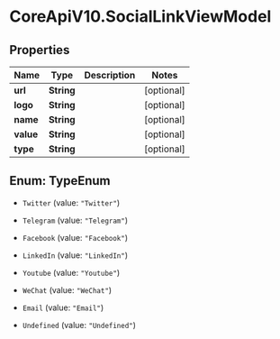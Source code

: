 # CoreApiV10.SocialLinkViewModel

## Properties
Name | Type | Description | Notes
------------ | ------------- | ------------- | -------------
**url** | **String** |  | [optional] 
**logo** | **String** |  | [optional] 
**name** | **String** |  | [optional] 
**value** | **String** |  | [optional] 
**type** | **String** |  | [optional] 


<a name="TypeEnum"></a>
## Enum: TypeEnum


* `Twitter` (value: `"Twitter"`)

* `Telegram` (value: `"Telegram"`)

* `Facebook` (value: `"Facebook"`)

* `LinkedIn` (value: `"LinkedIn"`)

* `Youtube` (value: `"Youtube"`)

* `WeChat` (value: `"WeChat"`)

* `Email` (value: `"Email"`)

* `Undefined` (value: `"Undefined"`)




